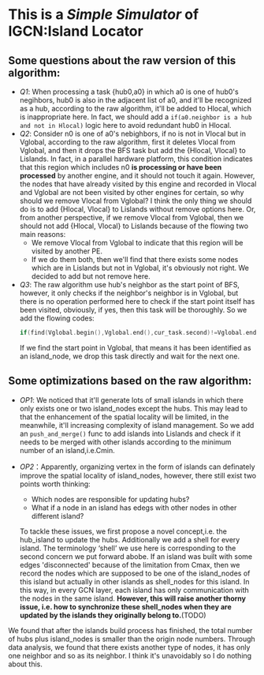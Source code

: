 # This is a *Simple Simulator* of IGCN:Island Locator

## Some questions about the raw version of this algorithm:
- *Q1*: When processing a task {hub0,a0} in which a0 is one of hub0's negihbors, hub0 is also in the adjacent list of a0, and it'll be recognized as a hub, according to the raw algorithm, it'll be added to Hlocal, which is inappropriate here.
  In fact, we should add a `if(a0.neighbor is a hub and not in Hlocal)` logic here to avoid redundant hub0 in Hlocal.
- *Q2*: Consider n0 is one of a0's nebighbors, if no is not in Vlocal but in Vglobal, according to the raw algorithm, first it deletes Vlocal from Vglobal, and then it drops the BFS task but add the {Hlocal, Vlocal} to Lislands.
  In fact, in a parallel hardware platform, this condition indicates that this region which includes n0 **is processing or have been processed** by another engine, and it should not touch it again. However, the nodes that have already visited by this engine and recorded in Vlocal and Vglobal are not been visited by other engines for certain, so why should we remove Vlocal from Vglobal? I think the only thing we should do is to add {Hlocal, Vlocal} to Lislands without remove options here. Or, from another perspective, if we remove Vlocal from Vglobal, then we should not add {Hlocal, Vlocal} to Lislands because of the flowing two main reasons:
  - We remove Vlocal from Vglobal to indicate that this region will be visited by another PE.
  - If we do them both, then we'll find that there exists some nodes which are in Lislands but not in Vglobal, it's obviously not right.
We decided to add but not remove here. 
- *Q3*: The raw algorithm use hub's neighbor as the start point of BFS, however, it only checks if the neighbor's neighbor is in Vglobal, but there is no operation performed here to check if the start point itself has been visited, obviously, if yes, then this task will be thoroughly. So we add the flowing codes:
    ```c++
    if(find(Vglobal.begin(),Vglobal.end(),cur_task.second)!=Vglobal.end()) continue;
    ```
    If we find the start point in Vglobal, that means it has been identified as an island_node, we drop this task directly and wait for the next one.
## Some optimizations based on the raw algorithm:
- *OP1*: We noticed that it'll generate lots of small islands in which there only exists one or two island_nodes except the hubs. This may lead to that the enhancement of the spatial locality will be limited, in the meanwhile, it'll increasing complexity of island management. So we add an `push_and_merge()` func to add islands into Lislands and check if it needs to be merged with other islands according to the minimum number of an island,i.e.Cmin.
- *OP2*：Apparently, organizing vertex in the form of islands can definately improve the spatial locality of island_nodes, however, there still exist two points worth thinking:
    - Which nodes are responsible for updating hubs?
    - What if a node in an island has edegs with other nodes in other different island?

    To tackle these issues, we first propose a novel concept,i.e. the hub_island to update the hubs. Additionally we add a shell for every island. The terminology ‘shell’ we use here is corresponding to the second concern we put forward abobe. If an island was built with some edges 'disconnected' because of the limitation from Cmax, then we record the nodes which are supposed to be one of the island_nodes of this island but actually in other islands as shell_nodes for this island. In this way, in every GCN layer, each island has only communication with the nodes in the same island. **However, this will raise another thorny issue, i.e. how to synchronize these shell_nodes when they are updated by the islands they originally belong to.**(TODO)

We found that after the islands build process has finished, the total number of hubs plus island_nodes is smaller than the origin node numbers. Through data analysis, we found that there exists another type of nodes, it has only one neighbor and so as its neighbor. I think it's unavoidably so I do nothing about this.